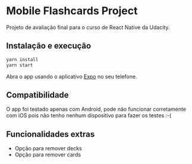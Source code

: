 # Mobile Flashcards Project

Projeto de avaliação final para o curso de React Native da Udacity.

## Instalação e execução

```bash
yarn install
yarn start
```
Abra o app usando o aplicativo [Expo](https://expo.io) no seu telefone.

## Compatibilidade

O app foi testado apenas com Android, pode não funcionar corretamente com iOS pois não tenho nenhum dispositivo para fazer os testes :-(

## Funcionalidades extras

* Opção para remover decks
* Opção para remover cards
